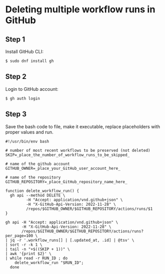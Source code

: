 # Deleting multiple workflow runs in GitHub

## Step 1

Install GitHub CLI:
```shell
$ sudo dnf install gh
```
## Step 2

Login to GitHub account:
```shell
$ gh auth login
```

## Step 3

Save the bash code to file, make it executable, replace placeholders with proper values and run.  
```shell
#!/usr/bin/env bash

# number of most recent workflows to be preserved (not deleted)
SKIP=_place_the_number_of_workflow_runs_to_be_skipped_

# name of the github account 
GITHUB_OWNER=_place_your_GitHub_user_account_here_

# name of the repository
GITHUB_REPOSITORY=_place_GitHub_repository_name_here_

function delete_workflow_run() {
  gh api --method DELETE \
         -H "Accept: application/vnd.github+json" \
         -H "X-GitHub-Api-Version: 2022-11-28" \
         /repos/$GITHUB_OWNER/$GITHUB_REPOSITORY/actions/runs/$1
}

gh api -H "Accept: application/vnd.github+json" \
       -H "X-GitHub-Api-Version: 2022-11-28" \
       /repos/$GITHUB_OWNER/$GITHUB_REPOSITORY/actions/runs?per_page=100 \
| jq -r '.workflow_runs[] | [.updated_at, .id] | @tsv' \
| sort -r -k 1 \
| tail -n "+$((SKIP + 1))" \
| awk '{print $2}' \
| while read -r RUN_ID ; do
    delete_workflow_run "$RUN_ID";
  done
```